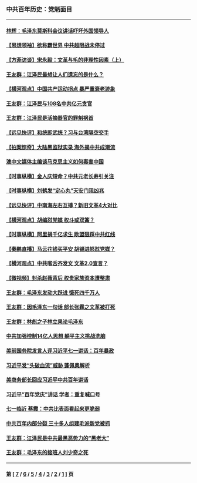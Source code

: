 ### 中共百年历史：党魁面目
---
#### [林辉：毛泽东莫斯科会议讲话吓坏外国领导人](../../pages/nf1176107/n13917931.md?02020430) 
#### [【思想领袖】欲称霸世界 中共超限战未停过](../../pages/nf1176107/n13745142.md?02020430) 
#### [【方菲访谈】宋永毅：文革与毛的非理性因素（上）](../../pages/nf1176107/n13469956.md?02020430) 
#### [王友群：江泽民最想让人们遗忘的是什么？](../../pages/nf1176107/n13408949.md?02020430) 
#### [【横河观点】中国共产运动拐点 暴严重衰老迹象](../../pages/nf1176107/n13388333.md?02020430) 
#### [王友群：江泽民与108名中共亿元贪官](../../pages/nf1176107/n13352358.md?02020430) 
#### [王友群：江泽民是活摘器官的罪魁祸首](../../pages/nf1176107/n13336903.md?02020430) 
#### [【远见快评】和统即武统？习与台湾隔空交手](../../pages/nf1176107/n13297739.md?02020430) 
#### [【拍案惊奇】大陆黑监狱实录 海外揭中共成潮流](../../pages/nf1176107/n13288853.md?02020430) 
#### [澳中文媒体主编谈马克思主义如何毒害中国](../../pages/nf1176107/n13257387.md?02020430) 
#### [【时事纵横】金人庆短命？中共元老长寿引关注](../../pages/nf1176107/n13217934.md?02020430) 
#### [【时事纵横】刘鹤发“定心丸”天安门现凶兆](../../pages/nf1176107/n13215416.md?02020430) 
#### [【远见快评】中南海左右互搏？新旧文革4大对比](../../pages/nf1176107/n13214745.md?02020430) 
#### [【横河观点】胡编怼党媒 权斗或双簧？](../../pages/nf1176107/n13210864.md?02020430) 
#### [【时事纵横】阿里捐千亿求生 欧盟狠踩中共红线](../../pages/nf1176107/n13206431.md?02020430) 
#### [【秦鹏直播】马云花钱买平安 胡锡进怒怼党媒？](../../pages/nf1176107/n13206392.md?02020430) 
#### [【横河观点】中共喉舌齐发文 文革2.0宣言？](../../pages/nf1176107/n13201248.md?02020430) 
#### [【微视频】封杀赵薇背后 权贵家族资本遭整肃](../../pages/nf1176107/n13197798.md?02020430) 
#### [王友群：毛泽东发动大跃进 饿死四千万人](../../pages/nf1176107/n13177158.md?02020430) 
#### [王友群：因毛泽东一句话 部长张霖之文革被打死](../../pages/nf1176107/n13161711.md?02020430) 
#### [王友群：林彪之子林立果论毛泽东](../../pages/nf1176107/n13128622.md?02020430) 
#### [中共加强控制14亿人思想 躺平主义挑战洗脑](../../pages/nf1176107/n13094299.md?02020430) 
#### [美前国务院发言人评习近平七一讲话：百年暴政](../../pages/nf1176107/n13066986.md?02020430) 
#### [习近平发“头破血流”威胁 蓬佩奥解析](../../pages/nf1176107/n13063604.md?02020430) 
#### [美商务部长回应习近平中共百年讲话](../../pages/nf1176107/n13062903.md?02020430) 
#### [习近平“百年党庆”讲话 学者：重复喊口号](../../pages/nf1176107/n13061411.md?02020430) 
#### [七一临近 蔡霞：中共比表面看起来更脆弱](../../pages/nf1176107/n13056418.md?02020430) 
#### [中共百年内部分裂 三十多人组建毛派新党被抓](../../pages/nf1176107/n13044023.md?02020430) 
#### [王友群：江泽民是中共最黑恶势力的“黑老大”](../../pages/nf1176107/n13022180.md?02020430) 
#### [王友群：毛泽东的接班人刘少奇之死](../../pages/nf1176107/n12991772.md?02020430) 

---
#### 第 [ [7](./7.md?02020430) / [6](./6.md?02020430) / [5](./5.md?02020430) / [4](./4.md?02020430) / [3](./3.md?02020430) / [2](./2.md?02020430) / [1](./1.md?02020430) ] 页
